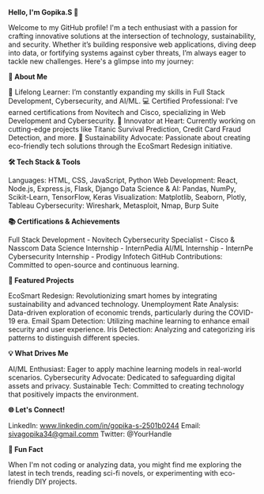 **Hello, I'm Gopika.S 👋**

Welcome to my GitHub profile! I'm a tech enthusiast with a passion for crafting innovative solutions at the intersection of technology, sustainability, and security. Whether it’s building responsive web applications, diving deep into data, or fortifying systems against cyber threats, I’m always eager to tackle new challenges. Here's a glimpse into my journey:

**🚀 About Me**

🌱 Lifelong Learner: I’m constantly expanding my skills in Full Stack Development, Cybersecurity, and AI/ML.
💻 Certified Professional: I've earned certifications from Novitech and Cisco, specializing in Web Development and Cybersecurity.
🔭 Innovator at Heart: Currently working on cutting-edge projects like Titanic Survival Prediction, Credit Card Fraud Detection, and more.
🌟 Sustainability Advocate: Passionate about creating eco-friendly tech solutions through the EcoSmart Redesign initiative.

**🛠️ Tech Stack & Tools**

Languages: HTML, CSS, JavaScript, Python
Web Development: React, Node.js, Express.js, Flask, Django
Data Science & AI: Pandas, NumPy, Scikit-Learn, TensorFlow, Keras
Visualization: Matplotlib, Seaborn, Plotly, Tableau
Cybersecurity: Wireshark, Metasploit, Nmap, Burp Suite

**📚 Certifications & Achievements**

Full Stack Development - Novitech
Cybersecurity Specialist - Cisco & Nasscom
Data Science Internship - InternPedia
AI/ML Internship - InternPe
Cybersecurity Internship - Prodigy Infotech
GitHub Contributions: Committed to open-source and continuous learning.

**🌟 Featured Projects**

EcoSmart Redesign: Revolutionizing smart homes by integrating sustainability and advanced technology.
Unemployment Rate Analysis: Data-driven exploration of economic trends, particularly during the COVID-19 era.
Email Spam Detection: Utilizing machine learning to enhance email security and user experience.
Iris Detection: Analyzing and categorizing iris patterns to distinguish different species.

**💡 What Drives Me**

AI/ML Enthusiast: Eager to apply machine learning models in real-world scenarios.
Cybersecurity Advocate: Dedicated to safeguarding digital assets and privacy.
Sustainable Tech: Committed to creating technology that positively impacts the environment.

**🌐 Let's Connect!**

LinkedIn: www.linkedin.com/in/gopika-s-2501b0244
Email: sivagopika34@gmail.comm
Twitter: @YourHandle

**🎯 Fun Fact**

When I'm not coding or analyzing data, you might find me exploring the latest in tech trends, reading sci-fi novels, or experimenting with eco-friendly DIY projects.
